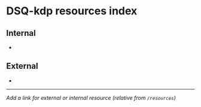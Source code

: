# DSQ-kdp resources index

## Internal

*

## External

*

------------------------------------------------------------------------

*Add a link for external or internal resource (relative from `/resources`)*
